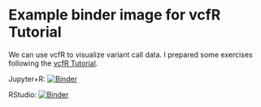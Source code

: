 # Example binder image for vcfR Tutorial

We can use vcfR to visualize variant call data. I prepared some exercises following the
[vcfR Tutorial](https://knausb.github.io/vcfR_documentation/quick_intro.html).

Jupyter+R:
[![Binder](https://mybinder.org/badge.svg)](https://mybinder.org/v2/gh/humberto-ortiz/vcfr-example/master?filepath=index.ipynb)

RStudio: [![Binder](http://mybinder.org/badge.svg)](https://mybinder.org/v2/gh/humberto-ortiz/vcfr-example/master?urlpath=rstudio)
